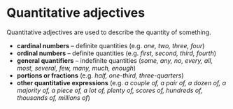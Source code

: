 # Quantitative adjectives

Quantitative adjectives are used to describe the quantity of something.

- **cardinal numbers** – definite quantities (e.g. *one, two, three, four*)
- **ordinal numbers** – definite quantities (e.g. *first, second, third,
fourth*)
- **general quantifiers** – indefinite quantities (*some, any, no, every, all,
most, several, few, many, much, enough*)
- **portions or fractions** (e.g. *half, one-third, three-quarters*)
- **other quantitative expressions** (e.g. *a couple of, a pair of, a dozen of,
a majority of, a piece of, a lot of, plenty of, scores of, hundreds of,
thousands of, millions of*)
